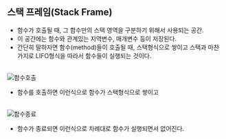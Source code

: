 ## 스택 프레임(Stack Frame)

- 함수가 호출될 때, 그 함수만의 스택 영역을 구분하기 위해서 사용되는 공간.
- 이 공간에는 함수와 관계있는 지역변수, 매개변수 등이 저장된다.
- 간단히 말하자면 함수(method)들이 호출될 때, 스택형식으로 쌓이고 스택과 마찬가지로 LIFO형식을 따라서 함수들이 실행되는 것이다.
</br></br>

![함수호출](https://user-images.githubusercontent.com/84119178/155277586-3bd96a96-9b34-43d4-af2b-d8a58f8e3242.png)
- 함수를 호출하면 이런식으로 함수가 스택형식으로 쌓이고
</br></br>

![함수종료](https://user-images.githubusercontent.com/84119178/155277947-58f88051-bd20-40ce-b9d8-a83bcba580b1.png)
- 함수가 종료되면 이런식으로 차례대로 함수가 실행되면서 없어진다.
